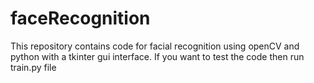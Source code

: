 # faceRecognition

This repository contains code for facial recognition using openCV and python with a tkinter gui interface. If you want to test the code then run train.py file

